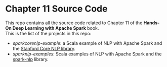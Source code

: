 # Chapter 11 Source Code
This repo contains all the source code related to Chapter 11 of the **Hands-On Deep Learning with Apache Spark** book.  
This is the list of the projects in this repo:  
- *sparkcorenlp-example*: a Scala example of NLP with Apache Spark and the [Stanford Core NLP library](https://github.com/stanfordnlp/CoreNLP).  
- *sparknlp-examples*: Scala examples of NLP with Apache Spark and the [spark-nlp](https://nlp.johnsnowlabs.com/) library.  
  
  

